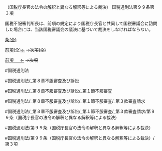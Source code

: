 （国税庁長官の法令の解釈と異なる解釈等による裁決）
国税通則法第９９条第３項

国税不服審判所長は、前項の規定により国税庁長官と共同して国税審議会に諮問した場合には、当該国税審議会の議決に基づいて裁決をしなければならない。

[条(全)](国税通則法＿＿＿＿＿第９９条_.md)

[前項(全)←](国税通則法＿＿＿＿＿第９９条第２項_.md)  ~~→次項(全)~~

[前項 　 ←](国税通則法＿＿＿＿＿第９９条第２項.md)  ~~→次項~~



#国税通則法

#国税通則法/_第８章不服審査及び訴訟

#国税通則法/_第８章不服審査及び訴訟/_第１節不服審査

#国税通則法/_第８章不服審査及び訴訟/_第１節不服審査/_第３款審査請求

#国税通則法/_第８章不服審査及び訴訟/_第１節不服審査/_第３款審査請求/第９９条（国税庁長官の法令の解釈と異なる解釈等による裁決）

#国税通則法/第９９条（国税庁長官の法令の解釈と異なる解釈等による裁決）

#国税通則法/第９９条（国税庁長官の法令の解釈と異なる解釈等による裁決）/第３項

